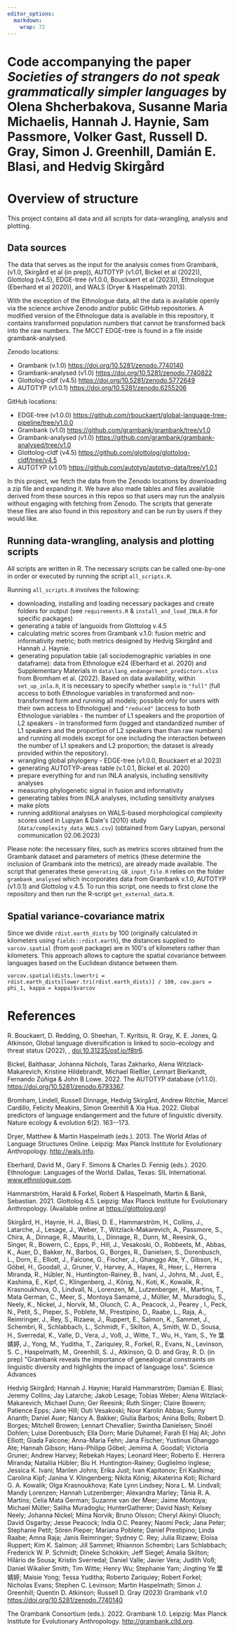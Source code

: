 ```yaml
---
editor_options: 
  markdown: 
    wrap: 72
---
```


# Code accompanying the paper *Societies of strangers do not speak grammatically simpler languages* by Olena Shcherbakova, Susanne Maria Michaelis, Hannah J. Haynie, Sam Passmore, Volker Gast, Russell D. Gray, Simon J. Greenhill, Damián E. Blasi, and Hedvig Skirgård

# Overview of structure

This project contains all data and all scripts for data-wrangling,
analysis and plotting.

## Data sources

The data that serves as the input for the analysis comes from Grambank,
(v1.0, Skirgård et al (in prep)), AUTOTYP (v1.01, Bickel et al (2022)),
Glottolog (v4.5), EDGE-tree (v1.0.0, Bouckaert et al (2023)), Ethnologue
(Eberhard et al 2020)), and WALS (Dryer & Haspelmath 2013).

With the exception of the Ethnologue data, all the data is available
openly via the science archive Zenodo and/or public GitHub repositories.
A modified version of the Ethnologue data is available in this
repository, it contains transformed population numbers that cannot be
transformed back into the raw numbers. The MCCT EDGE-tree is found in a
file inside grambank-analysed.

Zenodo locations:

-   Grambank (v.1.0) <https://doi.org/10.5281/zenodo.7740140>
-   Grambank-analysed (v1.0) <https://doi.org/10.5281/zenodo.7740822>
-   Glottolog-cldf (v4.5) <https://doi.org/10.5281/zenodo.5772649>
-   AUTOTYP (v1.0.1) <https://doi.org/10.5281/zenodo.6255206>

GitHub locations:

-   EDGE-tree (v1.0.0)
    <https://github.com/rbouckaert/global-language-tree-pipeline/tree/v1.0.0>
-   Grambank (v1.0) <https://github.com/grambank/grambank/tree/v1.0>
-   Grambank-analysed (v1.0)
    <https://github.com/grambank/grambank-analysed/tree/v1.0>
-   Glottolog-cldf (v4.5)
    <https://github.com/glottolog/glottolog-cldf/tree/v4.5>
-   AUTOTYP (v1.01)
    <https://github.com/autotyp/autotyp-data/tree/v1.0.1>

In this project, we fetch the data from the Zenodo locations by
downloading a zip file and expanding it. We have also made tables and
files available derived from these sources in this repos so that users
may run the analysis without engaging with fetching from Zenodo. The
scripts that generate these files are also found in this repository and
can be run by users if they would like.

## Running data-wrangling, analysis and plotting scripts

All scripts are written in R. The necessary scripts can be called
one-by-one in order or executed by running the script `all_scripts.R`.

Running `all_scripts.R` involves the following:

-   downloading, installing and loading necessary packages and create
    folders for output (see `requirements.R` & `install_and_load_INLA.R`
    for specific packages)
-   generating a table of languoids from Glottolog v.4.5
-   calculating metric scores from Grambank v.1.0: fusion metric and
    informativity metric; both metrics designed by Hedvig Skirgård and
    Hannah J. Haynie.
-   generating population table (all sociodemographic variables in one
    dataframe): data from Ethnologue e24 (Eberhard et al. 2020) and
    Supplementary Materials in `data\lang_endangerment_predictors.xlsx`
    from Bromham et al. (2022). Based on data availability, within
    `set_up_inla.R`, it is necessary to specify whether `sample` is
    `"full"` (full access to both Ethnologue variables in transformed
    and non-transformed form and running all models; possible only for
    users with their own access to Ethnologue) and `"reduced"` (access
    to both Ethnologue variables - the number of L1 speakers and the
    proportion of L2 speakers - in transformed form (logged and
    standardized number of L1 speakers and the proportion of L2 speakers
    than than raw numbers) and running all models except for one
    including the interaction between the number of L1 speakers and L2
    proportion; the dataset is already provided within the repository).
-   wrangling global phylogeny - EDGE-tree (v1.0.0, Bouckaert et al
    2023)
-   generating AUTOTYP-areas table (v.1.0.1, Bickel et al. 2020)
-   prepare everything for and run INLA analysis, including sensitivity
    analyses
-   measuring phylogenetic signal in fusion and informativity
-   generating tables from INLA analyses, including sensitivity analyses
-   make plots
-   running additional analyses on WALS-based morphological complexity
    scores used in Lupyan & Dale's (2010) study
    (`data/complexity_data_WALS.csv`) (obtained from Gary Lupyan,
    personal communication 02.06.2023)

Please note: the necessary files, such as metrics scores obtained from
the Grambank dataset and parameters of metrics (these determine the
inclusion of Grambank into the metrics), are already made available. The
script that generates these `generating_GB_input_file.R` relies on the
folder `grambank_analysed` which incorporates data from Grambank v.1.0,
AUTOTYP (v1.0.1) and Glottolog v.4.5. To run this script, one needs to
first clone the repository and then run the R-script
`get_external_data.R`.

## Spatial variance-covariance matrix

Since we divide `rdist.earth_dists` by 100 (originally calculated in
kilometers using `fields::rdist.earth`), the distances supplied to
`varcov.spatial` (from `geoR` package) are in 100's of kilometers rather
than kilometers. This approach allows to capture the spatial covariance
between languages based on the Euclidean distance between them.

`varcov.spatial(dists.lowertri = rdist.earth_dists[lower.tri(rdist.earth_dists)] / 100, cov.pars = phi_1, kappa = kappa)$varcov`

# References

R. Bouckaert, D. Redding, O. Sheehan, T. Kyritsis, R. Gray, K. E. Jones,
Q. Atkinson, Global language diversification is linked to socio-ecology
and threat status (2022), , <doi:10.31235/osf.io/f8tr6>.

Bickel, Balthasar, Johanna Nichols, Taras Zakharko, Alena
Witzlack-Makarevich, Kristine Hildebrandt, Michael Rießler, Lennart
Bierkandt, Fernando Zúñiga & John B Lowe. 2022. The AUTOTYP database
(v1.1.0). <https://doi.org/10.5281/zenodo.6793367>.

Bromham, Lindell, Russell Dinnage, Hedvig Skirgård, Andrew Ritchie,
Marcel Cardillo, Felicity Meakins, Simon Greenhill & Xia Hua. 2022.
Global predictors of language endangerment and the future of linguistic
diversity. Nature ecology & evolution 6(2). 163--173.

Dryer, Matthew & Martin Haspelmath (eds.). 2013. The World Atlas of
Language Structures Online. Leipzig: Max Planck Institute for
Evolutionary Anthropology. <http://wals.info>.

Eberhard, David M., Gary F. Simons & Charles D. Fennig (eds.). 2020.
Ethnologue: Languages of the World. Dallas, Texas: SIL International.
www.ethnologue.com.

Hammarström, Harald & Forkel, Robert & Haspelmath, Martin & Bank,
Sebastian. 2021. Glottolog 4.5. Leipzig: Max Planck Institute for
Evolutionary Anthropology. (Available online at <https://glottolog.org>)

Skirgård, H., Haynie, H. J., Blasi, D. E., Hammarström, H., Collins, J.,
Latarche, J., Lesage, J., Weber, T., Witzlack-Makarevich, A., Passmore,
S., Chira, A., Dinnage, R., Maurits, L., Dinnage, R., Dunn, M., Reesink,
G., Singer, R., Bowern, C., Epps, P., Hill, J., Vesakoski, O., Robbeets,
M., Abbas, K., Auer, D., Bakker, N., Barbos, G., Borges, R., Danielsen,
S., Dorenbusch, L., Dorn, E., Elliott, J., Falcone, G., Fischer, J.,
Ghanggo Ate, Y., Gibson, H., Göbel, H., Goodall, J., Gruner, V., Harvey,
A., Hayes, R., Heer, L., Herrera Miranda, R., Hübler, N.,
Huntington-Rainey, B., Ivani, J., Johns, M., Just, E., Kashima, E.,
Kipf, C., Klingenberg, J., König, N., Koti, K., Kowalik, R.,
Krasnoukhova, O., Lindvall, N., Lorenzen, M., Lutzenberger, H., Martins,
T., Mata German, C., Meer, S., Montoya Samamé, J., Müller, M.,
Muradoglu, S., Neely, K., Nickel, J., Norvik, M., Oluoch, C. A.,
Peacock, J., Pearey , I., Peck, N., Petit, S., Pieper, S., Poblete, M.,
Prestipino, D., Raabe, L., Raja, A., Reimringer, J., Rey, S., Rizaew,
J., Ruppert, E., Salmon, K., Sammet, J., Schembri, R., Schlabbach, L.,
Schmidt, F., Skilton, A., Smith, W. D., Sousa, H., Sverredal, K., Valle,
D., Vera, J., Voß, J., Witte, T., Wu, H., Yam, S., Ye 葉婧婷, J., Yong,
M., Yuditha, T., Zariquiey, R., Forkel, R., Evans, N., Levinson, S. C.,
Haspelmath, M., Greenhill, S. J., Atkinson, Q. D. and Gray, R. D. (in
prep) "Grambank reveals the importance of genealogical constraints on
linguistic diversity and highlights the impact of language loss".
Science Advances

Hedvig Skirgård; Hannah J. Haynie; Harald Hammarström; Damián E. Blasi;
Jeremy Collins; Jay Latarche; Jakob Lesage; Tobias Weber; Alena
Witzlack-Makarevich; Michael Dunn; Ger Reesink; Ruth Singer; Claire
Bowern; Patience Epps; Jane Hill; Outi Vesakoski; Noor Karolin Abbas;
Sunny Ananth; Daniel Auer; Nancy A. Bakker; Giulia Barbos; Anina Bolls;
Robert D. Borges; Mitchell Browen; Lennart Chevallier; Swintha
Danielsen; Sinoël Dohlen; Luise Dorenbusch; Ella Dorn; Marie Duhamel;
Farah El Haj Ali; John Elliott; Giada Falcone; Anna-Maria Fehn; Jana
Fischer; Yustinus Ghanggo Ate; Hannah Gibson; Hans-Philipp Göbel; Jemima
A. Goodall; Victoria Gruner; Andrew Harvey; Rebekah Hayes; Leonard Heer;
Roberto E. Herrera Miranda; Nataliia Hübler; Biu H. Huntington-Rainey;
Guglielmo Inglese; Jessica K. Ivani; Marilen Johns; Erika Just; Ivan
Kapitonov; Eri Kashima; Carolina Kipf; Janina V. Klingenberg; Nikita
König; Aikaterina Koti; Richard G. A. Kowalik; Olga Krasnoukhova; Kate
Lynn Lindsey; Nora L. M. Lindvall; Mandy Lorenzen; Hannah Lutzenberger;
Alexandra Marley; Tânia R. A. Martins; Celia Mata German; Suzanne van
der Meer; Jaime Montoya; Michael Müller; Saliha Muradoglu;
HunterGatherer; David Nash; Kelsey Neely; Johanna Nickel; Miina Norvik;
Bruno Olsson; Cheryl Akinyi Oluoch; David Osgarby; Jesse Peacock; India
O.C. Pearey; Naomi Peck; Jana Peter; Stephanie Petit; Sören Pieper;
Mariana Poblete; Daniel Prestipino; Linda Raabe; Amna Raja; Janis
Reimringer; Sydney C. Rey; Julia Rizaew; Eloisa Ruppert; Kim K. Salmon;
Jill Sammet; Rhiannon Schembri; Lars Schlabbach; Frederick W. P.
Schmidt; Dineke Schokkin; Jeff Siegel; Amalia Skilton; Hilário de Sousa;
Kristin Sverredal; Daniel Valle; Javier Vera; Judith Voß; Daniel
Wikalier Smith; Tim Witte; Henry Wu; Stephanie Yam; Jingting Ye 葉婧婷;
Maisie Yong; Tessa Yuditha; Roberto Zariquiey; Robert Forkel; Nicholas
Evans; Stephen C. Levinson; Martin Haspelmath; Simon J. Greenhill;
Quentin D. Atkinson; Russell D. Gray (2023) Grambank v1.0
<https://doi.org/10.5281/zenodo.7740140>

The Grambank Consortium (eds.). 2022. Grambank 1.0. Leipzig: Max Planck
Institute for Evolutionary Anthropology. <http://grambank.clld.org>.
